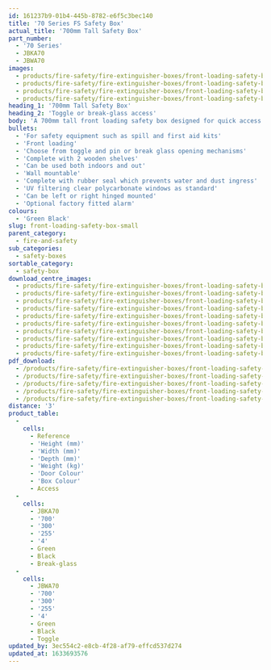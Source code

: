 ```yaml
---
id: 161237b9-01b4-445b-8782-e6f5c3bec140
title: '70 Series FS Safety Box'
actual_title: '700mm Tall Safety Box'
part_number:
  - '70 Series'
  - JBKA70
  - JBWA70
images:
  - products/fire-safety/fire-extinguisher-boxes/front-loading-safety-boxes/70/images-lr/Product_Image_776x776_(518x518_focus_area)-JBWA70_01.jpg
  - products/fire-safety/fire-extinguisher-boxes/front-loading-safety-boxes/70/images-lr/Product_Image_776x776_(518x518_focus_area)-JBKA70_01.jpg
  - products/fire-safety/fire-extinguisher-boxes/front-loading-safety-boxes/70/images-lr/Product_Image_776x776_(518x518_focus_area)-JBWA70_02.jpg
  - products/fire-safety/fire-extinguisher-boxes/front-loading-safety-boxes/70/images-lr/Product_Image_776x776_(518x518_focus_area)-JBWA70_03.jpg
heading_1: '700mm Tall Safety Box'
heading_2: 'Toggle or break-glass access'
body: 'A 700mm tall front loading safety box designed for quick access in emergency situations.'
bullets:
  - 'For safety equipment such as spill and first aid kits'
  - 'Front loading'
  - 'Choose from toggle and pin or break glass opening mechanisms'
  - 'Complete with 2 wooden shelves'
  - 'Can be used both indoors and out'
  - 'Wall mountable'
  - 'Complete with rubber seal which prevents water and dust ingress'
  - 'UV filtering clear polycarbonate windows as standard'
  - 'Can be left or right hinged mounted'
  - 'Optional factory fitted alarm'
colours:
  - 'Green Black'
slug: front-loading-safety-box-small
parent_category:
  - fire-and-safety
sub_categories:
  - safety-boxes
sortable_category:
  - safety-box
download_centre_images:
  - products/fire-safety/fire-extinguisher-boxes/front-loading-safety-boxes/70/images-hr/JBKA70_001.jpg
  - products/fire-safety/fire-extinguisher-boxes/front-loading-safety-boxes/70/images-hr/JBKA70_002.jpg
  - products/fire-safety/fire-extinguisher-boxes/front-loading-safety-boxes/70/images-hr/JBKA70_003.jpg
  - products/fire-safety/fire-extinguisher-boxes/front-loading-safety-boxes/70/images-hr/JBKA70_004.jpg
  - products/fire-safety/fire-extinguisher-boxes/front-loading-safety-boxes/70/images-hr/JBWA70_001.jpg
  - products/fire-safety/fire-extinguisher-boxes/front-loading-safety-boxes/70/images-hr/JBWA70_002.jpg
  - products/fire-safety/fire-extinguisher-boxes/front-loading-safety-boxes/70/images-hr/JBWA70_003.jpg
  - products/fire-safety/fire-extinguisher-boxes/front-loading-safety-boxes/70/images-hr/JBWA70_004.jpg
  - products/fire-safety/fire-extinguisher-boxes/front-loading-safety-boxes/70/images-hr/JBWA70_005.jpg
  - products/fire-safety/fire-extinguisher-boxes/front-loading-safety-boxes/70/images-hr/JBWA70_006.jpg
pdf_download:
  - /products/fire-safety/fire-extinguisher-boxes/front-loading-safety-boxes/70/images-hr/JBWA70_01.jpg
  - /products/fire-safety/fire-extinguisher-boxes/front-loading-safety-boxes/70/images-hr/JBWA70_02.jpg
  - /products/fire-safety/fire-extinguisher-boxes/front-loading-safety-boxes/70/images-hr/JBWA70_03.jpg
  - /products/fire-safety/fire-extinguisher-boxes/front-loading-safety-boxes/70/images-hr/JBKA70_01.jpg
  - /products/fire-safety/fire-extinguisher-boxes/front-loading-safety-boxes/70/images-hr/JBKA70_02.jpg
distance: '3'
product_table:
  -
    cells:
      - Reference
      - 'Height (mm)'
      - 'Width (mm)'
      - 'Depth (mm)'
      - 'Weight (kg)'
      - 'Door Colour'
      - 'Box Colour'
      - Access
  -
    cells:
      - JBKA70
      - '700'
      - '300'
      - '255'
      - '4'
      - Green
      - Black
      - Break-glass
  -
    cells:
      - JBWA70
      - '700'
      - '300'
      - '255'
      - '4'
      - Green
      - Black
      - Toggle
updated_by: 3ec554c2-e8cb-4f28-af79-effcd537d274
updated_at: 1633693576
---
```


